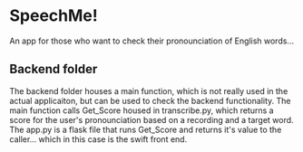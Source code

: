 # SpeechMe!

An app for those who want to check their pronounciation of English words...

## Backend folder
The backend folder houses a main function, which is not really used in the actual applicaiton, but can be used to check the backend functionality.
The main function calls Get_Score housed in transcribe.py, which returns a score for the user's pronounciation based on a recording and a target word.
The app.py is a flask file that runs Get_Score and returns it's value to the caller... which in this case is the swift front end.
